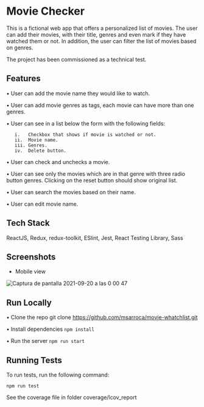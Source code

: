 # Movie Checker

This is a fictional web app that offers a personalized list of movies. The user can add their movies, with their title, genres and even mark if they have watched them or not. In addition, the user can filter the list of movies based on genres.

The project has been commissioned as a technical test. 

## Features 

•	User can add the movie name they would like to watch.

•	User can add movie genres as tags, each movie can have more than one genres.

•	User can see in a list below the form with the following fields:

       i.	Checkbox that shows if movie is watched or not.
       ii.	Movie name.
       iii.	Genres.
       iv.	Delete button.

•	User can check and unchecks a movie.

•	User can see only the movies which are in that genre with three radio button genres. Clicking on the reset button should show original list.

•	User can search the movies based on their name.

•	User can edit movie name.

## Tech Stack

ReactJS, Redux, redux-toolkit, ESlint, Jest, React Testing Library, Sass

## Screenshots

* Mobile view

![Captura de pantalla 2021-09-20 a las 0 00 47](https://user-images.githubusercontent.com/43612682/133944466-868042bd-b026-4168-a4c8-059372d7c2dc.png)

## Run Locally

•	Clone the repo
  git clone https://github.com/msarroca/movie-whatchlist.git
  
•	Install dependencies
    ``` npm install ```
    
•	Run the server
   ``` npm run start ```
   
## Running Tests

To run tests, run the following command:

  ``` npm run test ```
  
See the coverage file in folder coverage/lcov_report
